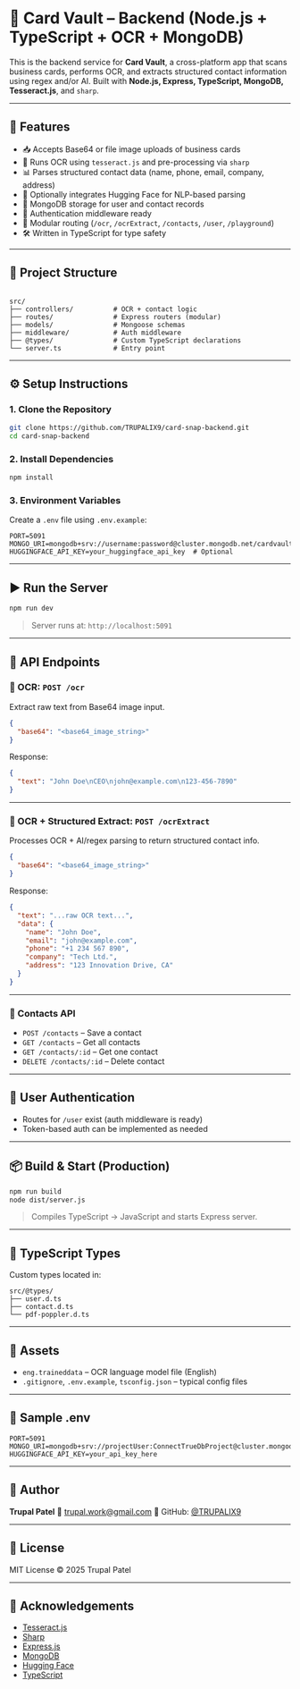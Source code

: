 

# 🧠 Card Vault – Backend (Node.js + TypeScript + OCR + MongoDB)

This is the backend service for **Card Vault**, a cross-platform app that scans business cards, performs OCR, and extracts structured contact information using regex and/or AI. Built with **Node.js, Express, TypeScript, MongoDB, Tesseract.js**, and `sharp`.

---

## 🚀 Features

- 📥 Accepts Base64 or file image uploads of business cards
- 🧠 Runs OCR using `tesseract.js` and pre-processing via `sharp`
- 📊 Parses structured contact data (name, phone, email, company, address)
- 🧾 Optionally integrates Hugging Face for NLP-based parsing
- 💽 MongoDB storage for user and contact records
- 🔐 Authentication middleware ready
- 🧩 Modular routing (`/ocr`, `/ocrExtract`, `/contacts`, `/user`, `/playground`)
- 🛠 Written in TypeScript for type safety

---

## 📁 Project Structure

```

src/
├── controllers/          # OCR + contact logic
├── routes/               # Express routers (modular)
├── models/               # Mongoose schemas
├── middleware/           # Auth middleware
├── @types/               # Custom TypeScript declarations
└── server.ts             # Entry point

````

---

## ⚙️ Setup Instructions

### 1. Clone the Repository

```bash
git clone https://github.com/TRUPALIX9/card-snap-backend.git
cd card-snap-backend
````

### 2. Install Dependencies

```bash
npm install
```

### 3. Environment Variables

Create a `.env` file using `.env.example`:

```env
PORT=5091
MONGO_URI=mongodb+srv://username:password@cluster.mongodb.net/cardvault
HUGGINGFACE_API_KEY=your_huggingface_api_key  # Optional
```

---

## ▶️ Run the Server

```bash
npm run dev
```

> Server runs at: `http://localhost:5091`

---

## 🔗 API Endpoints

### 🧠 OCR: `POST /ocr`

Extract raw text from Base64 image input.

```json
{
  "base64": "<base64_image_string>"
}
```

Response:

```json
{
  "text": "John Doe\nCEO\njohn@example.com\n123-456-7890"
}
```

---

### 🧠 OCR + Structured Extract: `POST /ocrExtract`

Processes OCR + AI/regex parsing to return structured contact info.

```json
{
  "base64": "<base64_image_string>"
}
```

Response:

```json
{
  "text": "...raw OCR text...",
  "data": {
    "name": "John Doe",
    "email": "john@example.com",
    "phone": "+1 234 567 890",
    "company": "Tech Ltd.",
    "address": "123 Innovation Drive, CA"
  }
}
```

---

### 📇 Contacts API

* `POST /contacts` – Save a contact
* `GET /contacts` – Get all contacts
* `GET /contacts/:id` – Get one contact
* `DELETE /contacts/:id` – Delete contact

---

## 🔐 User Authentication

* Routes for `/user` exist (auth middleware is ready)
* Token-based auth can be implemented as needed

---

## 📦 Build & Start (Production)

```bash
npm run build
node dist/server.js
```

> Compiles TypeScript → JavaScript and starts Express server.

---

## 🧪 TypeScript Types

Custom types located in:

```
src/@types/
├── user.d.ts
├── contact.d.ts
└── pdf-poppler.d.ts
```

---

## 📁 Assets

* `eng.traineddata` – OCR language model file (English)
* `.gitignore`, `.env.example`, `tsconfig.json` – typical config files

---

## 📄 Sample .env

```env
PORT=5091
MONGO_URI=mongodb+srv://projectUser:ConnectTrueDbProject@cluster.mongodb.net/cardvault
HUGGINGFACE_API_KEY=your_api_key_here
```

---

## 👤 Author

**Trupal Patel**
📧 [trupal.work@gmail.com](mailto:trupal.work@gmail.com)
🔗 GitHub: [@TRUPALIX9](https://github.com/TRUPALIX9)

---

## 📄 License

MIT License © 2025 Trupal Patel

---

## 🙌 Acknowledgements

* [Tesseract.js](https://github.com/naptha/tesseract.js)
* [Sharp](https://github.com/lovell/sharp)
* [Express.js](https://expressjs.com/)
* [MongoDB](https://www.mongodb.com/)
* [Hugging Face](https://huggingface.co/)
* [TypeScript](https://www.typescriptlang.org/)

```

```
